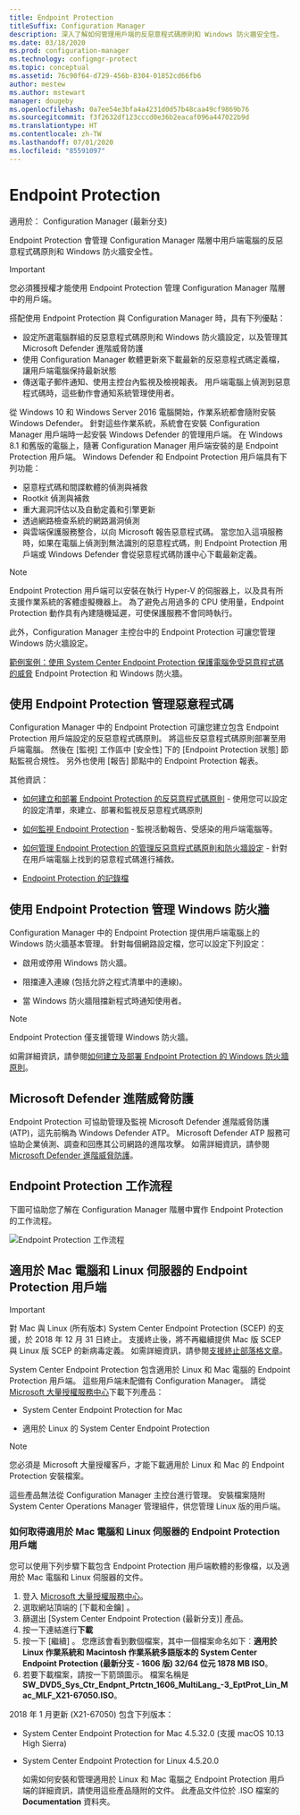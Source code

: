 ```yaml
---
title: Endpoint Protection
titleSuffix: Configuration Manager
description: 深入了解如何管理用戶端的反惡意程式碼原則和 Windows 防火牆安全性。
ms.date: 03/18/2020
ms.prod: configuration-manager
ms.technology: configmgr-protect
ms.topic: conceptual
ms.assetid: 76c90f64-d729-456b-8304-01852cd66fb6
author: mestew
ms.author: mstewart
manager: dougeby
ms.openlocfilehash: 0a7ee54e3bfa4a4231d0d57b48caa49cf9869b76
ms.sourcegitcommit: f3f2632df123cccd0e36b2eacaf096a447022b9d
ms.translationtype: HT
ms.contentlocale: zh-TW
ms.lasthandoff: 07/01/2020
ms.locfileid: "85591097"
---
```

# <a name="endpoint-protection"></a>Endpoint Protection

適用於：  Configuration Manager (最新分支)

Endpoint Protection 會管理 Configuration Manager 階層中用戶端電腦的反惡意程式碼原則和 Windows 防火牆安全性。  

> [!IMPORTANT]  
>  您必須獲授權才能使用 Endpoint Protection 管理 Configuration Manager 階層中的用戶端。  

 搭配使用 Endpoint Protection 與 Configuration Manager 時，具有下列優點：  

-   設定所選電腦群組的反惡意程式碼原則和 Windows 防火牆設定，以及管理其 Microsoft Defender 進階威脅防護  
-   使用 Configuration Manager 軟體更新來下載最新的反惡意程式碼定義檔，讓用戶端電腦保持最新狀態  
-   傳送電子郵件通知、使用主控台內監視及檢視報表。 用戶端電腦上偵測到惡意程式碼時，這些動作會通知系統管理使用者。  

從 Windows 10 和 Windows Server 2016 電腦開始，作業系統都會隨附安裝 Windows Defender。 針對這些作業系統，系統會在安裝 Configuration Manager 用戶端時一起安裝 Windows Defender 的管理用戶端。 在 Windows 8.1 和舊版的電腦上，隨著 Configuration Manager 用戶端安裝的是 Endpoint Protection 用戶端。 Windows Defender 和 Endpoint Protection 用戶端具有下列功能：  

-   惡意程式碼和間諜軟體的偵測與補救  
-   Rootkit 偵測與補救  
-   重大漏洞評估以及自動定義和引擎更新  
-   透過網路檢查系統的網路漏洞偵測  
-   與雲端保護服務整合，以向 Microsoft 報告惡意程式碼。 當您加入這項服務時，如果在電腦上偵測到無法識別的惡意程式碼，則 Endpoint Protection 用戶端或 Windows Defender 會從惡意程式碼防護中心下載最新定義。  

> [!NOTE]  
>  Endpoint Protection 用戶端可以安裝在執行 Hyper-V 的伺服器上，以及具有所支援作業系統的客體虛擬機器上。 為了避免占用過多的 CPU 使用量，Endpoint Protection 動作具有內建隨機延遲，可使保護服務不會同時執行。  

 此外，Configuration Manager 主控台中的 Endpoint Protection 可讓您管理 Windows 防火牆設定。  

 [範例案例：使用 System Center Endpoint Protection 保護電腦免受惡意程式碼的威脅](scenarios-endpoint-protection.md) Endpoint Protection 和 Windows 防火牆。  


## <a name="managing-malware-with-endpoint-protection"></a>使用 Endpoint Protection 管理惡意程式碼  
 Configuration Manager 中的 Endpoint Protection 可讓您建立包含 Endpoint Protection 用戶端設定的反惡意程式碼原則。 將這些反惡意程式碼原則部署至用戶端電腦。 然後在 [監視]  工作區中 [安全性]  下的 [Endpoint Protection 狀態]  節點監視合規性。 另外也使用 [報告]  節點中的 Endpoint Protection 報表。  

 其他資訊：  

-   [如何建立和部署 Endpoint Protection 的反惡意程式碼原則](endpoint-antimalware-policies.md) - 使用您可以設定的設定清單，來建立、部署和監視反惡意程式碼原則  

-   [如何監視 Endpoint Protection](monitor-endpoint-protection.md) - 監視活動報告、受感染的用戶端電腦等。  

-   [如何管理 Endpoint Protection 的管理反惡意程式碼原則和防火牆設定](endpoint-antimalware-firewall.md) - 針對在用戶端電腦上找到的惡意程式碼進行補救。  

-   [Endpoint Protection 的記錄檔](../../core/plan-design/hierarchy/log-files.md#BKMK_EPLog)  


## <a name="managing-windows-firewall-with-endpoint-protection"></a>使用 Endpoint Protection 管理 Windows 防火牆  
 Configuration Manager 中的 Endpoint Protection 提供用戶端電腦上的 Windows 防火牆基本管理。 針對每個網路設定檔，您可以設定下列設定：  

-   啟用或停用 Windows 防火牆。  

-   阻擋連入連線 (包括允許之程式清單中的連線)。  

-   當 Windows 防火牆阻擋新程式時通知使用者。  

> [!NOTE]  
>  Endpoint Protection 僅支援管理 Windows 防火牆。  


 如需詳細資訊，請參閱[如何建立及部署 Endpoint Protection 的 Windows 防火牆原則](create-windows-firewall-policies.md)。  


## <a name="microsoft-defender-advanced-threat-protection"></a>Microsoft Defender 進階威脅防護

Endpoint Protection 可協助管理及監視 Microsoft Defender 進階威脅防護 (ATP)，這先前稱為 Windows Defender ATP。 Microsoft Defender ATP 服務可協助企業偵測、調查和回應其公司網路的進階攻擊。 如需詳細資訊，請參閱 [Microsoft Defender 進階威脅防護](defender-advanced-threat-protection.md)。

## <a name="endpoint-protection-workflow"></a>Endpoint Protection 工作流程  
 下圖可協助您了解在 Configuration Manager 階層中實作 Endpoint Protection 的工作流程。  

 ![Endpoint Protection 工作流程](../media/Endpoint-Protection-Workflow.gif)  



## <a name="endpoint-protection-client-for-mac-computers-and-linux-servers"></a>適用於 Mac 電腦和 Linux 伺服器的 Endpoint Protection 用戶端  

> [!Important]  
> 對 Mac 與 Linux (所有版本) System Center Endpoint Protection (SCEP) 的支援，於 2018 年 12 月 31 日終止。 支援終止後，將不再繼續提供 Mac 版 SCEP 與 Linux 版 SCEP 的新病毒定義。 如需詳細資訊，請參閱[支援終止部落格文章](https://techcommunity.microsoft.com/t5/configuration-manager-blog/end-of-support-for-scep-for-mac-and-scep-for-linux-on-december/ba-p/286257)。  

 System Center Endpoint Protection 包含適用於 Linux 和 Mac 電腦的 Endpoint Protection 用戶端。 這些用戶端未配備有 Configuration Manager。 請從 [Microsoft 大量授權服務中心](https://www.microsoft.com/licensing/servicecenter/default.aspx)下載下列產品：  

-   System Center Endpoint Protection for Mac  

-   適用於 Linux 的 System Center Endpoint Protection  


> [!Note]  
>  您必須是 Microsoft 大量授權客戶，才能下載適用於 Linux 和 Mac 的 Endpoint Protection 安裝檔案。  

 這些產品無法從 Configuration Manager 主控台進行管理。 安裝檔案隨附 System Center Operations Manager 管理組件，供您管理 Linux 版的用戶端。  

### <a name="how-to-get-the-endpoint-protection-client-for-mac-computers-and-linux-servers"></a>如何取得適用於 Mac 電腦和 Linux 伺服器的 Endpoint Protection 用戶端

您可以使用下列步驟下載包含 Endpoint Protection 用戶端軟體的影像檔，以及適用於 Mac 電腦和 Linux 伺服器的文件。
1. 登入 [Microsoft 大量授權服務中心](https://www.microsoft.com/licensing/servicecenter/default.aspx)。
2. 選取網站頂端的 [下載和金鑰]  。
3. 篩選出 [System Center Endpoint Protection (最新分支)]  產品。
4. 按一下連結進行**下載**
5. 按一下 [繼續]  。 您應該會看到數個檔案，其中一個檔案命名如下︰**適用於 Linux 作業系統和 Macintosh 作業系統多語版本的 System Center Endpoint Protection (最新分支 - 1606 版) 32/64 位元 1878 MB ISO**。
6. 若要下載檔案，請按一下箭頭圖示。 檔案名稱是 **SW_DVD5_Sys_Ctr_Endpnt_Prtctn_1606_MultiLang_-3_EptProt_Lin_Mac_MLF_X21-67050.ISO**。

2018 年 1 月更新 (X21-67050) 包含下列版本：

- System Center Endpoint Protection for Mac 4.5.32.0 (支援 macOS 10.13 High Sierra)
- System Center Endpoint Protection for Linux 4.5.20.0 

  如需如何安裝和管理適用於 Linux 和 Mac 電腦之 Endpoint Protection 用戶端的詳細資訊，請使用這些產品隨附的文件。 此產品文件位於 .ISO 檔案的 **Documentation** 資料夾。
